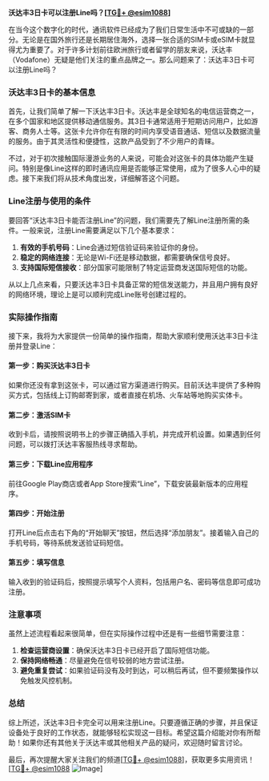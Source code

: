**沃达丰3日卡可以注册Line吗？[[TG💪+ @esim1088](https://t.me/s/esim1088)]**

在当今这个数字化的时代，通讯软件已经成为了我们日常生活中不可或缺的一部分。无论是在国外旅行还是长期居住海外，选择一张合适的SIM卡或eSIM卡就显得尤为重要了。对于许多计划前往欧洲旅行或者留学的朋友来说，沃达丰（Vodafone）无疑是他们关注的重点品牌之一。那么问题来了：沃达丰3日卡可以注册Line吗？

### 沃达丰3日卡的基本信息

首先，让我们简单了解一下沃达丰3日卡。沃达丰是全球知名的电信运营商之一，在多个国家和地区提供移动通信服务。其3日卡通常适用于短期访问用户，比如游客、商务人士等。这张卡允许你在有限的时间内享受语音通话、短信以及数据流量的服务。由于其灵活性和便捷性，这款产品受到了不少用户的青睐。

不过，对于初次接触国际漫游业务的人来说，可能会对这张卡的具体功能产生疑问。特别是像Line这样的即时通讯应用是否能够正常使用，成为了很多人心中的疑虑。接下来我们将从技术角度出发，详细解答这个问题。

### Line注册与使用的条件

要回答“沃达丰3日卡能否注册Line”的问题，我们需要先了解Line注册所需的条件。一般来说，注册Line需要满足以下几个基本要求：

1. **有效的手机号码**：Line会通过短信验证码来验证你的身份。
2. **稳定的网络连接**：无论是Wi-Fi还是移动数据，都需要确保信号良好。
3. **支持国际短信接收**：部分国家可能限制了特定运营商发送国际短信的功能。

从以上几点来看，只要沃达丰3日卡具备正常的短信发送能力，并且用户拥有良好的网络环境，理论上是可以顺利完成Line账号创建过程的。

### 实际操作指南

接下来，我将为大家提供一份简单的操作指南，帮助大家顺利使用沃达丰3日卡注册并登录Line：

#### 第一步：购买沃达丰3日卡
如果你还没有拿到这张卡，可以通过官方渠道进行购买。目前沃达丰提供了多种购买方式，包括线上订购邮寄到家，或者直接在机场、火车站等地购买实体卡。

#### 第二步：激活SIM卡
收到卡后，请按照说明书上的步骤正确插入手机，并完成开机设置。如果遇到任何问题，可以拨打沃达丰客服热线寻求帮助。

#### 第三步：下载Line应用程序
前往Google Play商店或者App Store搜索“Line”，下载安装最新版本的应用程序。

#### 第四步：开始注册
打开Line后点击右下角的“开始聊天”按钮，然后选择“添加朋友”。接着输入自己的手机号码，等待系统发送验证码短信。

#### 第五步：填写信息
输入收到的验证码后，按照提示填写个人资料，包括用户名、密码等信息即可成功注册。

### 注意事项

虽然上述流程看起来很简单，但在实际操作过程中还是有一些细节需要注意：

1. **检查运营商设置**：确保沃达丰3日卡已经开启了国际短信功能。
2. **保持网络畅通**：尽量避免在信号较弱的地方尝试注册。
3. **避免重复尝试**：如果验证码没有及时到达，可以稍后再试，但不要频繁操作以免触发风控机制。

### 总结

综上所述，沃达丰3日卡完全可以用来注册Line。只要遵循正确的步骤，并且保证设备处于良好的工作状态，就能够轻松实现这一目标。希望这篇介绍能对你有所帮助！如果你还有其他关于沃达丰或其他相关产品的疑问，欢迎随时留言讨论。

最后，再次提醒大家关注我们的频道[[TG💪+ @esim1088](https://t.me/s/esim1088)]，获取更多实用资讯！[[TG💪+ @esim1088](https://t.me/s/esim1088) ![Image](https://i.postimg.cc/4NQfJmqS/Snipaste-2025-05-13-00-14-12.png)]